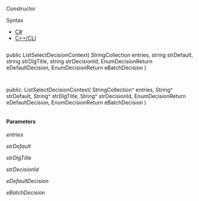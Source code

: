 Constructor

Syntax

* [C#](#i-syntax-CS)
* [C++/CLI](#i-syntax-CPP2005)

```
```
public ListSelectDecisionContext( 
   StringCollection entries,
   string strDefault,
   string strDlgTitle,
   string strDecisionId,
   EnumDecisionReturn eDefaultDecision,
   EnumDecisionReturn eBatchDecision
)
```
```

```
```
public:
ListSelectDecisionContext( 
   StringCollection^ entries,
   String^ strDefault,
   String^ strDlgTitle,
   String^ strDecisionId,
   EnumDecisionReturn eDefaultDecision,
   EnumDecisionReturn eBatchDecision
)
```
```

#### Parameters

*entries*


*strDefault*


*strDlgTitle*


*strDecisionId*


*eDefaultDecision*


*eBatchDecision*


